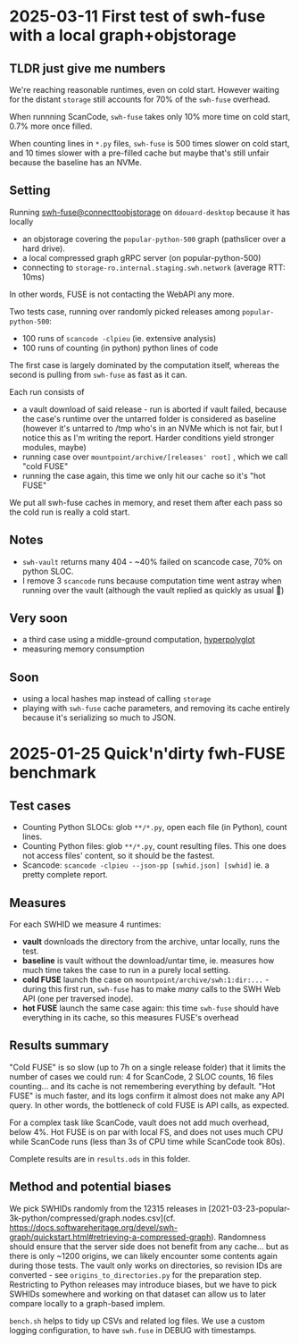 # 2025-03-11 First test of swh-fuse with a local graph+objstorage

## TLDR just give me numbers

We're reaching reasonable runtimes, even on cold start.
However waiting for the distant `storage` still accounts for 70% of the `swh-fuse` overhead.

When runnning ScanCode, `swh-fuse` takes only 10% more time on cold start, 0.7% more once filled.

When counting lines in `*.py` files, `swh-fuse` is 500 times slower on cold start, and 10 times slower with a pre-filled cache but maybe that's still unfair because the baseline has an NVMe.

## Setting

Running [swh-fuse@connecttoobjstorage](https://gitlab.softwareheritage.org/swh/devel/swh-fuse/-/merge_requests/95)
on `ddouard-desktop` because it has locally
 * an objstorage covering the `popular-python-500` graph (pathslicer over a hard drive).
 * a local compressed graph gRPC server (on popular-python-500)
 * connecting to `storage-ro.internal.staging.swh.network` (average RTT: 10ms)

In other words, FUSE is not contacting the WebAPI any more.

Two tests case, running over randomly picked releases among `popular-python-500`:
 - 100 runs of `scancode -clpieu` (ie. extensive analysis)
 - 100 runs of counting (in python) python lines of code

The first case is largely dominated by the computation itself,
whereas the second is pulling from `swh-fuse` as fast as it can.

Each run consists of
 * a vault download of said release - run is aborted if vault failed, because the case's runtime over the untarred folder is considered as baseline (however it's untarred to /tmp who's in an NVMe which is not fair, but I notice this as I'm writing the report. Harder conditions yield stronger modules, maybe)
 * running case over `mountpoint/archive/[releases' root]` , which we call "cold FUSE"
 * running the case again, this time we only hit our cache so it's "hot FUSE"

We put all swh-fuse caches in memory, and reset them after each pass so the cold run is really a cold start.

## Notes

 * `swh-vault` returns many 404 - ~40% failed on scancode case, 70% on python SLOC.
 * I remove 3 `scancode` runs because computation time went astray when running over the vault (although the vault replied as quickly as usual 🤔)

## Very soon

 * a third case using a middle-ground computation, [hyperpolyglot](https://github.com/monkslc/hyperpolyglot)
 * measuring memory consumption

## Soon

* using a local hashes map instead of calling `storage`
* playing with `swh-fuse` cache parameters, and removing its cache entirely because it's serializing so much to JSON.



# 2025-01-25 Quick'n'dirty fwh-FUSE benchmark

## Test cases

 * Counting Python SLOCs: glob `**/*.py`, open each file (in Python), count lines.
 * Counting Python files: glob `**/*.py`, count resulting files. This one does not access files' content, so it should be the fastest.
 * Scancode: `scancode -clpieu --json-pp [swhid.json] [swhid]` ie. a pretty complete report.


## Measures

For each SWHID we measure 4 runtimes:

* **vault** downloads the directory from the archive, untar locally, runs the test.
* **baseline** is vault without the download/untar time, ie. measures how much time takes the case to run in a purely local setting.
* **cold FUSE** launch the case on `mountpoint/archive/swh:1:dir:...` - during this first run, `swh-fuse` has to make *many* calls to the SWH Web API (one per traversed inode).
* **hot FUSE** launch the same case again: this time `swh-fuse` should have everything in its cache, so this measures FUSE's overhead


## Results summary

"Cold FUSE" is so slow (up to 7h on a single release folder) that it limits the number of cases we could run: 4 for ScanCode, 2 SLOC counts, 16 files counting... and its cache is not remembering everything by default.
"Hot FUSE" is much faster, and its logs confirm it almost does not make any API query. In other words, the bottleneck of cold FUSE is API calls, as expected.

For a complex task like ScanCode, vault does not add much overhead, below 4%.
Hot FUSE is on par with local FS, and does not uses much CPU while ScanCode runs (less than 3s of CPU time while ScanCode took 80s).

Complete results are in `results.ods` in this folder.

## Method and potential biases

We pick SWHIDs randomly from the 12315 releases in
[2021-03-23-popular-3k-python/compressed/graph.nodes.csv](cf. https://docs.softwareheritage.org/devel/swh-graph/quickstart.html#retrieving-a-compressed-graph).
Randomness should ensure that the server side does not benefit from any cache...
but as there is only ~1200 origins, we can likely encounter some contents again during those tests.
The vault only works on directories,
so revision IDs are converted -
see `origins_to_directories.py` for the preparation step.
Restricting to Python releases may introduce biases, but we have to pick SWHIDs somewhere
and working on that dataset can allow us to later compare locally to a graph-based implem.

`bench.sh` helps to tidy up CSVs and related log files.
We use a custom logging configuration, to have `swh.fuse` in DEBUG with timestamps.
